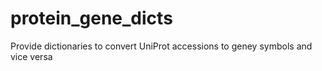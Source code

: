 # protein_gene_dicts
Provide dictionaries to convert UniProt accessions to geney symbols and vice versa
